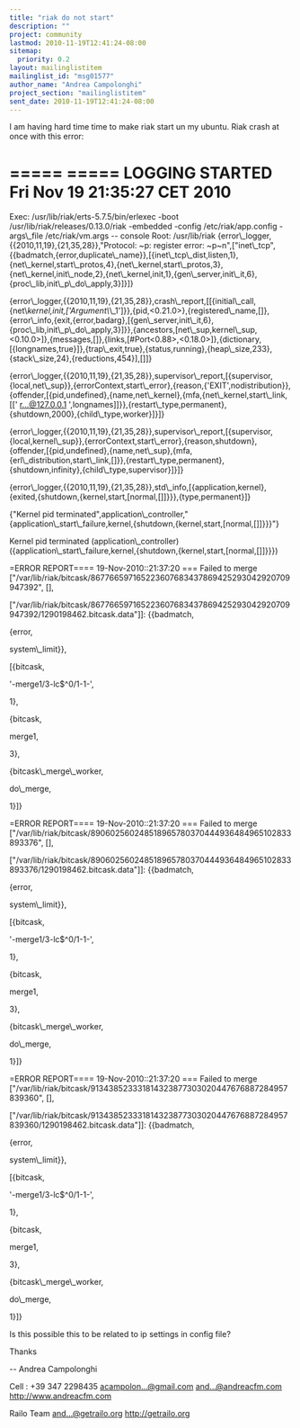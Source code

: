 ```yaml
---
title: "riak do not start"
description: ""
project: community
lastmod: 2010-11-19T12:41:24-08:00
sitemap:
  priority: 0.2
layout: mailinglistitem
mailinglist_id: "msg01577"
author_name: "Andrea Campolonghi"
project_section: "mailinglistitem"
sent_date: 2010-11-19T12:41:24-08:00
---
```



I am having hard time time to make riak start un my ubuntu.
Riak crash at once with this error:

=====
===== LOGGING STARTED Fri Nov 19 21:35:27 CET 2010
=====
Exec: /usr/lib/riak/erts-5.7.5/bin/erlexec -boot
/usr/lib/riak/releases/0.13.0/riak -embedded -config
/etc/riak/app.config -args\\_file /etc/riak/vm.args -- console
Root: /usr/lib/riak
{error\\_logger,{{2010,11,19},{21,35,28}},"Protocol: ~p: register error:
~p~n",["inet\\_tcp",{{badmatch,{error,duplicate\\_name}},[{inet\\_tcp\\_dist,listen,1},{net\\_kernel,start\\_protos,4},{net\\_kernel,start\\_protos,3},{net\\_kernel,init\\_node,2},{net\\_kernel,init,1},{gen\\_server,init\\_it,6},{proc\\_lib,init\\_p\\_do\\_apply,3}]}]}

{error\\_logger,{{2010,11,19},{21,35,28}},crash\\_report,[[{initial\\_call,{net\\_kernel,init,['Argument\\_\\_1']}},{pid,&lt;0.21.0&gt;},{registered\\_name,[]},{error\\_info,{exit,{error,badarg},[{gen\\_server,init\\_it,6},{proc\\_lib,init\\_p\\_do\\_apply,3}]}},{ancestors,[net\\_sup,kernel\\_sup,&lt;0.10.0&gt;]},{messages,[]},{links,[#Port&lt;0.88&gt;,&lt;0.18.0&gt;]},{dictionary,[{longnames,true}]},{trap\\_exit,true},{status,running},{heap\\_size,233},{stack\\_size,24},{reductions,454}],[]]}

{error\\_logger,{{2010,11,19},{21,35,28}},supervisor\\_report,[{supervisor,{local,net\\_sup}},{errorContext,start\\_error},{reason,{'EXIT',nodistribution}},{offender,[{pid,undefined},{name,net\\_kernel},{mfa,{net\\_kernel,start\\_link,[['
r...@127.0.0.1
',longnames]]}},{restart\\_type,permanent},{shutdown,2000},{child\\_type,worker}]}]}

{error\\_logger,{{2010,11,19},{21,35,28}},supervisor\\_report,[{supervisor,{local,kernel\\_sup}},{errorContext,start\\_error},{reason,shutdown},{offender,[{pid,undefined},{name,net\\_sup},{mfa,{erl\\_distribution,start\\_link,[]}},{restart\\_type,permanent},{shutdown,infinity},{child\\_type,supervisor}]}]}

{error\\_logger,{{2010,11,19},{21,35,28}},std\\_info,[{application,kernel},{exited,{shutdown,{kernel,start,[normal,[]]}}},{type,permanent}]}

{"Kernel pid
terminated",application\\_controller,"{application\\_start\\_failure,kernel,{shutdown,{kernel,start,[normal,[]]}}}"}

Kernel pid terminated (application\\_controller)
({application\\_start\\_failure,kernel,{shutdown,{kernel,start,[normal,[]]}}})


=ERROR REPORT==== 19-Nov-2010::21:37:20 ===
Failed to merge
["/var/lib/riak/bitcask/867766597165223607683437869425293042920709947392",
 [],

["/var/lib/riak/bitcask/867766597165223607683437869425293042920709947392/1290198462.bitcask.data"]]:
{{badmatch,

 {error,

 system\\_limit}},

 [{bitcask,

 '-merge1/3-lc$^0/1-1-',

 1},

 {bitcask,

 merge1,

 3},

 {bitcask\\_merge\\_worker,

 do\\_merge,

 1}]}

=ERROR REPORT==== 19-Nov-2010::21:37:20 ===
Failed to merge
["/var/lib/riak/bitcask/890602560248518965780370444936484965102833893376",
 [],

["/var/lib/riak/bitcask/890602560248518965780370444936484965102833893376/1290198462.bitcask.data"]]:
{{badmatch,

 {error,

 system\\_limit}},

 [{bitcask,

 '-merge1/3-lc$^0/1-1-',

 1},

 {bitcask,

 merge1,

 3},

 {bitcask\\_merge\\_worker,

 do\\_merge,

 1}]}

=ERROR REPORT==== 19-Nov-2010::21:37:20 ===
Failed to merge
["/var/lib/riak/bitcask/913438523331814323877303020447676887284957839360",
 [],

["/var/lib/riak/bitcask/913438523331814323877303020447676887284957839360/1290198462.bitcask.data"]]:
{{badmatch,

 {error,

 system\\_limit}},

 [{bitcask,

 '-merge1/3-lc$^0/1-1-',

 1},

 {bitcask,

 merge1,

 3},

 {bitcask\\_merge\\_worker,

 do\\_merge,

 1}]}


Is this possible this to be related to ip settings in config file?

Thanks

-- 
Andrea Campolonghi

Cell : +39 347 2298435
acampolon...@gmail.com
and...@andreacfm.com
http://www.andreacfm.com

Railo Team
and...@getrailo.org
http://getrailo.org
